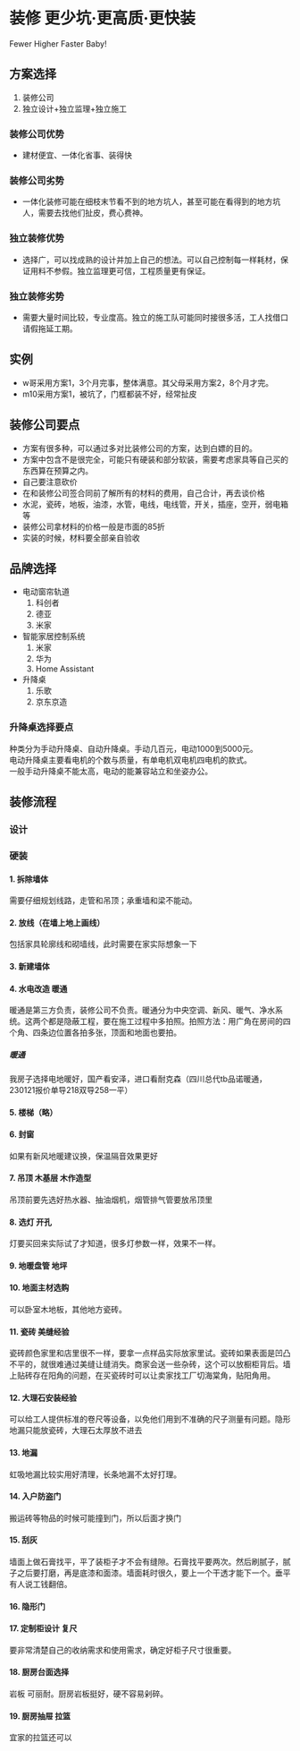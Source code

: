 # 装修 更少坑·更高质·更快装

Fewer Higher Faster Baby!

## 方案选择

1. 装修公司
2. 独立设计+独立监理+独立施工

### 装修公司优势

* 建材便宜、一体化省事、装得快

### 装修公司劣势

* 一体化装修可能在细枝末节看不到的地方坑人，甚至可能在看得到的地方坑人，需要去找他们扯皮，费心费神。

### 独立装修优势

* 选择广，可以找成熟的设计并加上自己的想法。可以自己控制每一样耗材，保证用料不参假。独立监理更可信，工程质量更有保证。

### 独立装修劣势

* 需要大量时间比较，专业度高。独立的施工队可能同时接很多活，工人找借口请假拖延工期。

## 实例

* w哥采用方案1，3个月完事，整体满意。其父母采用方案2，8个月才完。
* m10采用方案1，被坑了，门框都装不好，经常扯皮

## 装修公司要点

* 方案有很多种，可以通过多对比装修公司的方案，达到白嫖的目的。
* 方案中包含不是很完全，可能只有硬装和部分软装，需要考虑家具等自己买的东西算在预算之内。
* 自己要注意砍价
* 在和装修公司签合同前了解所有的材料的费用，自己合计，再去谈价格
* 水泥，瓷砖，地板，油漆，水管，电线，电线管，开关，插座，空开，弱电箱等
* 装修公司拿材料的价格一般是市面的85折
* 实装的时候，材料要全部亲自验收

## 品牌选择

* 电动窗帘轨道
    1. 科创者
    2. 德亚
    3. 米家
* 智能家居控制系统
    1. 米家
    2. 华为
    3. Home Assistant
* 升降桌
    1. 乐歌
    2. 京东京造

### 升降桌选择要点

种类分为手动升降桌、自动升降桌。手动几百元，电动1000到5000元。  
电动升降桌主要看电机的个数与质量，有单电机双电机四电机的款式。  
一般手动升降桌不能太高，电动的能兼容站立和坐姿办公。

## 装修流程

### 设计

### 硬装

#### 1. 拆除墙体
需要仔细规划线路，走管和吊顶；承重墙和梁不能动。
#### 2. 放线（在墙上地上画线）
包括家具轮廓线和砌墙线，此时需要在家实际想象一下
#### 3. 新建墙体
#### 4. 水电改造 暖通
暖通是第三方负责，装修公司不负责。暖通分为中央空调、新风、暖气、净水系统。这两个都是隐蔽工程，要在施工过程中多拍照。拍照方法：用广角在房间的四个角、四条边位置各拍多张，顶面和地面也要拍。
##### 暖通

我房子选择电地暖好，国产看安泽，进口看耐克森（四川总代tb品诺暖通，230121报价单导218双导258一平）

#### 5. 楼梯（略）
#### 6. 封窗
如果有新风地暖建议换，保温隔音效果更好
#### 7. 吊顶 木基层 木作造型
吊顶前要先选好热水器、抽油烟机，烟管排气管要放吊顶里
#### 8. 选灯 开孔
灯要买回来实际试了才知道，很多灯参数一样，效果不一样。
#### 9. 地暖盘管 地坪
#### 10. 地面主材选购
可以卧室木地板，其他地方瓷砖。
#### 11. 瓷砖 美缝经验
瓷砖颜色家里和店里很不一样，要拿一点样品实际放家里试。瓷砖如果表面是凹凸不平的，就很难通过美缝让缝消失。商家会送一些杂砖，这个可以放橱柜背后。墙上贴砖存在阳角的问题，在买瓷砖时可以让卖家找工厂切海棠角，贴阳角用。
#### 12. 大理石安装经验
可以给工人提供标准的卷尺等设备，以免他们用到不准确的尺子测量有问题。隐形地漏只能放瓷砖，大理石太厚放不进去
#### 13. 地漏
虹吸地漏比较实用好清理，长条地漏不太好打理。
#### 14. 入户防盗门
搬运砖等物品的时候可能撞到门，所以后面才换门
#### 15. 刮灰
墙面上做石膏找平，平了装柜子才不会有缝隙。石膏找平要两次。然后刷腻子，腻子之后要打磨，再是底漆和面漆。墙面耗时很久，要上一个干透才能下一个。垂平有人说工钱翻倍。
#### 16. 隐形门
#### 17. 定制柜设计 复尺
要非常清楚自己的收纳需求和使用需求，确定好柜子尺寸很重要。
#### 18. 厨房台面选择
岩板 可丽耐。厨房岩板挺好，硬不容易剁碎。
#### 19. 厨房抽屉 拉篮
宜家的拉篮还可以

